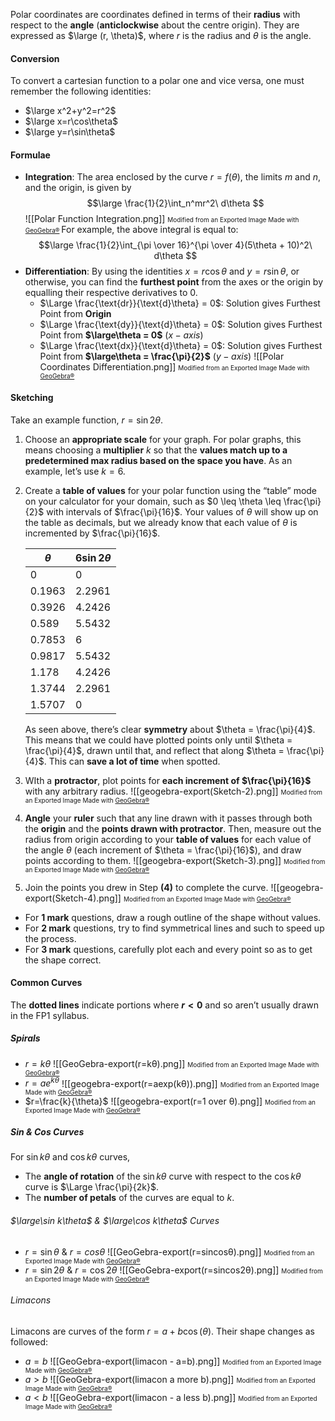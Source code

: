 Polar coordinates are coordinates defined in terms of their **radius** with respect to the **angle** (**anticlockwise** about the centre origin). They are expressed as $\large (r, \theta)$, where $r$ is the radius and $\theta$ is the angle.
#### Conversion
To convert a cartesian function to a polar one and vice versa, one must remember the following identities:
- $\large x^2+y^2=r^2$
- $\large x=r\cos\theta$
- $\large y=r\sin\theta$
#### Formulae
- **Integration**: The area enclosed by the curve $r=f(\theta)$, the limits $m$ and $n$, and the origin, is given by
	$$\large
	\frac{1}{2}\int_n^mr^2\ d\theta
	$$
	![[Polar Function Integration.png]]
	 <font size="1px"> Modified from an Exported Image Made with [GeoGebra®](https://www.geogebra.org) </font>
	For example, the above integral is equal to:
	$$\large \frac{1}{2}\int_{\pi \over 16}^{\pi \over 4}(5\theta + 10)^2\ d\theta  $$
- **Differentiation**: By using the identities $x=r\cos\theta$ and $y=r\sin\theta$, or otherwise, you can find the **furthest point** from the axes or the origin by equalling their respective derivatives to $0$.
	- $\Large \frac{\text{dr}}{\text{d}\theta} = 0$: Solution gives Furthest Point from **Origin** 
	- $\Large \frac{\text{dy}}{\text{d}\theta} = 0$: Solution gives Furthest Point from **$\large\theta = 0$** ($x-axis$) 
	- $\Large \frac{\text{dx}}{\text{d}\theta} = 0$: Solution gives Furthest Point from **$\large\theta = \frac{\pi}{2}$** ($y-axis$) 
	![[Polar Coordinates Differentiation.png]]
	 <font size="1px"> Modified from an Exported Image Made with [GeoGebra®](https://www.geogebra.org) </font>
#### Sketching
Take an example function, $r=\sin2\theta$.
1. Choose an **appropriate scale** for your graph. For polar graphs, this means choosing a **multiplier** $k$ so that the **values match up to a predetermined max radius based on the space you have**. As an example, let’s use $k = 6$.
2. Create a **table of values** for your polar function using the “table” mode on your calculator for your domain, such as $0 \leq \theta \leq \frac{\pi}{2}$ with intervals of $\frac{\pi}{16}$. Your values of $\theta$ will show up on the table as decimals, but we already know that each value of $\theta$ is incremented by $\frac{\pi}{16}$.
	
	| $\theta$ | $6\sin2\theta$ |
	| -------- | -------------- |
	| 0        | 0              |
	| 0.1963   | 2.2961         |
	| 0.3926   | 4.2426         |
	| 0.589    | 5.5432         |
	| 0.7853   | 6              |
	| 0.9817   | 5.5432         |
	| 1.178    | 4.2426         |
	| 1.3744   | 2.2961         |
	| 1.5707   | 0              |
	
	As seen above, there’s clear **symmetry** about $\theta = \frac{\pi}{4}$. This means that we could have plotted points only until $\theta = \frac{\pi}{4}$, drawn until that, and reflect that along $\theta = \frac{\pi}{4}$. This can **save a lot of time** when spotted.
3. WIth a **protractor**, plot points for **each increment of $\frac{\pi}{16}$** with any arbitrary radius.
	![[geogebra-export(Sketch-2).png]]
	 <font size="1px"> Modified from an Exported Image Made with [GeoGebra®](https://www.geogebra.org) </font>
4. **Angle** your **ruler** such that any line drawn with it passes through both the **origin** and the **points drawn with protractor**. Then, measure out the radius from origin according to your **table of values** for each value of the angle $\theta$ (each increment of $\theta = \frac{\pi}{16}$), and draw points according to them.
	![[geogebra-export(Sketch-3).png]]
	 <font size="1px"> Modified from an Exported Image Made with [GeoGebra®](https://www.geogebra.org) </font>
5. Join the points you drew in Step **(4)** to complete the curve.
	![[geogebra-export(Sketch-4).png]]
	 <font size="1px"> Modified from an Exported Image Made with [GeoGebra®](https://www.geogebra.org) </font>
- For **1 mark** questions, draw a rough outline of the shape without values.
- For **2 mark** questions, try to find symmetrical lines and such to speed up the process.
- For **3 mark** questions, carefully plot each and every point so as to get the shape correct.
#### Common Curves
The **dotted lines** indicate portions where **$r<0$** and so aren’t usually drawn in the FP1 syllabus.
##### Spirals
- $r=k\theta$
	![[GeoGebra-export(r=kθ).png]]
	 <font size="1px"> Modified from an Exported Image Made with [GeoGebra®](https://www.geogebra.org) </font>
- $r=ae^{k\theta}$
	![[geogebra-export(r=aexp(kθ)).png]]
	 <font size="1px"> Modified from an Exported Image Made with [GeoGebra®](https://www.geogebra.org) </font>
- $r=\frac{k}{\theta}$
	![[geogebra-export(r=1 over θ).png]]
	 <font size="1px"> Modified from an Exported Image Made with [GeoGebra®](https://www.geogebra.org) </font>
##### Sin & Cos Curves
For $\sin k\theta$ and $\cos k\theta$ curves,
- The **angle of rotation** of the $\sin k\theta$ curve with respect to the $\cos k\theta$ curve is $\Large \frac{\pi}{2k}$.
- The **number of petals** of the curves are equal to $k$.
###### $\large\sin k\theta$ & $\large\cos k\theta$ Curves
- $r=\sin\theta$ & $r=cos \theta$
	![[GeoGebra-export(r=sincosθ).png]]
	 <font size="1px"> Modified from an Exported Image Made with [GeoGebra®](https://www.geogebra.org) </font>
- $r=\sin 2\theta$ & $r=\cos 2\theta$
	![[GeoGebra-export(r=sincos2θ).png]]
	 <font size="1px"> Modified from an Exported Image Made with [GeoGebra®](https://www.geogebra.org) </font>
###### Limacons
Limacons are curves of the form $r=a+b\cos(\theta)$. Their shape changes as followed:
- $a=b$
	![[GeoGebra-export(limacon - a=b).png]]
	 <font size="1px"> Modified from an Exported Image Made with [GeoGebra®](https://www.geogebra.org) </font>
- $a > b$
	![[GeoGebra-export(limacon a more b).png]]
	 <font size="1px"> Modified from an Exported Image Made with [GeoGebra®](https://www.geogebra.org) </font>
- $a < b$
	![[GeoGebra-export(limacon - a less b).png]]
	 <font size="1px"> Modified from an Exported Image Made with [GeoGebra®](https://www.geogebra.org) </font>